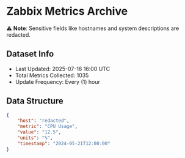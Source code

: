 # Zabbix Metrics Archive

⚠️ **Note**: Sensitive fields like hostnames and system descriptions are redacted.

## Dataset Info
- Last Updated: 2025-07-16 16:00 UTC
- Total Metrics Collected: 1035
- Update Frequency: Every (1) hour

## Data Structure
```json
{
    "host": "redacted",
    "metric": "CPU Usage",
    "value": "12.5",
    "units": "%",
    "timestamp": "2024-05-21T12:00:00"
}
```
